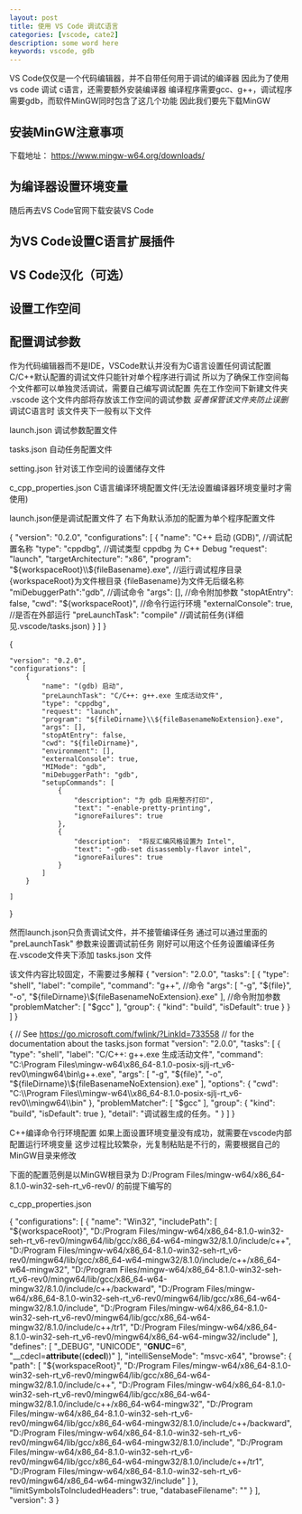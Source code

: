 ```yaml
---
layout: post
title: 使用 VS Code 调试C语言
categories: [vscode, cate2]
description: some word here
keywords: vscode, gdb
---
```


VS Code仅仅是一个代码编辑器，并不自带任何用于调试的编译器
因此为了使用vs code 调试 c语言，还需要额外安装编译器
编译程序需要gcc、g++，调试程序需要gdb，而软件MinGW同时包含了这几个功能
因此我们要先下载MinGW
## 安装MinGW注意事项
下载地址：
https://www.mingw-w64.org/downloads/

## 为编译器设置环境变量

随后再去VS Code官网下载安装VS Code

## 为VS Code设置C语言扩展插件

## VS Code汉化（可选）

## 设置工作空间

## 配置调试参数
作为代码编辑器而不是IDE，VSCode默认并没有为C语言设置任何调试配置
C/C++默认配置的调试文件只能针对单个程序进行调试
所以为了确保工作空间每个文件都可以单独灵活调试，需要自己编写调试配置
先在工作空间下新建文件夹 .vscode
这个文件内部将存放该工作空间的调试参数
*妥善保管该文件夹防止误删*
调试C语言时 该文件夹下一般有以下文件

launch.json
调试参数配置文件

tasks.json
自动任务配置文件

setting.json
针对该工作空间的设置储存文件

c_cpp_properties.json
C语言编译环境配置文件(无法设置编译器环境变量时才需使用)

launch.json便是调试配置文件了
右下角默认添加的配置为单个程序配置文件

{
   "version": "0.2.0",
   "configurations": [
       {
           "name": "C++ 启动 (GDB)", //调试配置名称
           "type": "cppdbg", //调试类型 cppdbg 为 C++ Debug
           "request": "launch",
           "targetArchitecture": "x86",
           "program": "${workspaceRoot}\\${fileBasename}.exe", //运行调试程序目录 {workspaceRoot}为文件根目录 {fileBasename}为文件无后缀名称
           "miDebuggerPath":"gdb", //调试命令
           "args": [], //命令附加参数
           "stopAtEntry": false,
           "cwd": "${workspaceRoot}", //命令行运行环境
           "externalConsole": true, //是否在外部运行
           "preLaunchTask": "compile" //调试前任务(详细见.vscode/tasks.json)
           }
   ]
}

{
    
    "version": "0.2.0",
    "configurations": [
        {
            "name": "(gdb) 启动",
            "preLaunchTask": "C/C++: g++.exe 生成活动文件",
            "type": "cppdbg",
            "request": "launch",
            "program": "${fileDirname}\\${fileBasenameNoExtension}.exe",
            "args": [],
            "stopAtEntry": false,
            "cwd": "${fileDirname}",
            "environment": [],
            "externalConsole": true,
            "MIMode": "gdb",
            "miDebuggerPath": "gdb",
            "setupCommands": [
                {
                    "description": "为 gdb 启用整齐打印",
                    "text": "-enable-pretty-printing",
                    "ignoreFailures": true
                },
                {
                    "description":  "将反汇编风格设置为 Intel",
                    "text": "-gdb-set disassembly-flavor intel",
                    "ignoreFailures": true
                }
            ]
        }
        
    ]
}

然而launch.json只负责调试文件，并不接管编译任务
通过可以通过里面的 "preLaunchTask" 参数来设置调试前任务
刚好可以用这个任务设置编译任务
在.vscode文件夹下添加 tasks.json 文件

该文件内容比较固定，不需要过多解释
{
    "version": "2.0.0",
    "tasks": [
        {
            "type": "shell",
            "label": "compile",
            "command": "g++", //命令
            "args": [
                "-g",
                "${file}",
                "-o",
                "${fileDirname}\\${fileBasenameNoExtension}.exe"
            ], //命令附加参数
            "problemMatcher": [
                "$gcc"
            ],
            "group": {
                "kind": "build",
                "isDefault": true
            }
        }
    ]
}

{
    // See https://go.microsoft.com/fwlink/?LinkId=733558 
    // for the documentation about the tasks.json format
    "version": "2.0.0",
    "tasks": [
        {
            "type": "shell",
            "label": "C/C++: g++.exe 生成活动文件",
            "command": "C:\\Program Files\\mingw-w64\\x86_64-8.1.0-posix-sjlj-rt_v6-rev0\\mingw64\\bin\\g++.exe",
            "args": [
                "-g",
                "${file}",
                "-o",
                "${fileDirname}\\${fileBasenameNoExtension}.exe"
            ],
            "options": {
                "cwd": "C:\\Program Files\\mingw-w64\\x86_64-8.1.0-posix-sjlj-rt_v6-rev0\\mingw64\\bin"
            },
            "problemMatcher": [
                "$gcc"
            ],
            "group": {
                "kind": "build",
                "isDefault": true
            },
            "detail": "调试器生成的任务。"
        }
    ]
}


C++编译命令行环境配置
如果上面设置环境变量没有成功，就需要在vscode内部配置运行环境变量
这步过程比较繁杂，光复制粘贴是不行的，需要根据自己的MinGW目录来修改

下面的配置范例是以MinGW根目录为
D:/Program Files/mingw-w64/x86_64-8.1.0-win32-seh-rt_v6-rev0/
的前提下编写的


c_cpp_properties.json

{
    "configurations": [
        {
            "name": "Win32",
            "includePath": [
                "${workspaceRoot}",
                "D:/Program Files/mingw-w64/x86_64-8.1.0-win32-seh-rt_v6-rev0/mingw64/lib/gcc/x86_64-w64-mingw32/8.1.0/include/c++",
                "D:/Program Files/mingw-w64/x86_64-8.1.0-win32-seh-rt_v6-rev0/mingw64/lib/gcc/x86_64-w64-mingw32/8.1.0/include/c++/x86_64-w64-mingw32",
                "D:/Program Files/mingw-w64/x86_64-8.1.0-win32-seh-rt_v6-rev0/mingw64/lib/gcc/x86_64-w64-mingw32/8.1.0/include/c++/backward",
                "D:/Program Files/mingw-w64/x86_64-8.1.0-win32-seh-rt_v6-rev0/mingw64/lib/gcc/x86_64-w64-mingw32/8.1.0/include",
                "D:/Program Files/mingw-w64/x86_64-8.1.0-win32-seh-rt_v6-rev0/mingw64/lib/gcc/x86_64-w64-mingw32/8.1.0/include/c++/tr1",
                "D:/Program Files/mingw-w64/x86_64-8.1.0-win32-seh-rt_v6-rev0/mingw64/x86_64-w64-mingw32/include"
            ],
            "defines": [
                "_DEBUG",
                "UNICODE",
                "__GNUC__=6",
                "__cdecl=__attribute__((__cdecl__))"
            ],
            "intelliSenseMode": "msvc-x64",
            "browse": {
                "path": [
                    "${workspaceRoot}",
                "D:/Program Files/mingw-w64/x86_64-8.1.0-win32-seh-rt_v6-rev0/mingw64/lib/gcc/x86_64-w64-mingw32/8.1.0/include/c++",
                "D:/Program Files/mingw-w64/x86_64-8.1.0-win32-seh-rt_v6-rev0/mingw64/lib/gcc/x86_64-w64-mingw32/8.1.0/include/c++/x86_64-w64-mingw32",
                "D:/Program Files/mingw-w64/x86_64-8.1.0-win32-seh-rt_v6-rev0/mingw64/lib/gcc/x86_64-w64-mingw32/8.1.0/include/c++/backward",
                "D:/Program Files/mingw-w64/x86_64-8.1.0-win32-seh-rt_v6-rev0/mingw64/lib/gcc/x86_64-w64-mingw32/8.1.0/include",
                "D:/Program Files/mingw-w64/x86_64-8.1.0-win32-seh-rt_v6-rev0/mingw64/lib/gcc/x86_64-w64-mingw32/8.1.0/include/c++/tr1",
                "D:/Program Files/mingw-w64/x86_64-8.1.0-win32-seh-rt_v6-rev0/mingw64/x86_64-w64-mingw32/include"
                ]
            },
            "limitSymbolsToIncludedHeaders": true,
            "databaseFilename": ""
        }
    ],
    "version": 3
}

